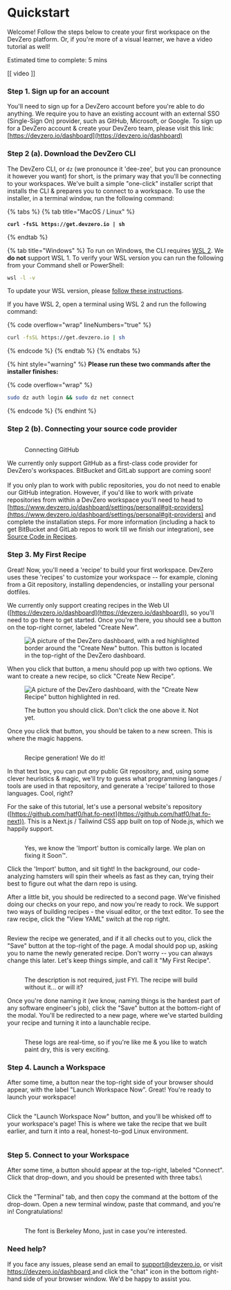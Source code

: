 # Quickstart

Welcome! Follow the steps below to create your first workspace on the DevZero platform. Or, if you're more of a visual learner, we have a video tutorial as well!

Estimated time to complete: 5 mins

\[\[ video ]]

### Step 1. Sign up for an account

You'll need to sign up for a DevZero account before you're able to do anything. We require you to have an existing account with an external SSO (Single-Sign On) provider, such as GitHub, Microsoft, or Google. To sign up for a DevZero account & create your DevZero team, please visit this link: [https://devzero.io/dashboard](https://devzero.io/dashboard)

### Step 2 (a). Download the DevZero CLI

The DevZero CLI, or `dz` (we pronounce it 'dee-zee', but you can pronounce it however you want) for short, is the primary way that you'll be connecting to your workspaces. We've built a simple "one-click" installer script that installs the CLI & prepares you to connect to a workspace. To use the installer, in a terminal window, run the following command:

{% tabs %}
{% tab title="MacOS / Linux" %}
<pre class="language-bash" data-overflow="wrap" data-line-numbers><code class="lang-bash"><strong>curl -fsSL https://get.devzero.io | sh
</strong></code></pre>
{% endtab %}

{% tab title="Windows" %}
To run on Windows, the CLI requires [WSL 2](https://learn.microsoft.com/en-us/windows/wsl/install). We **do not** support WSL 1. To verify your WSL version you can run the following from your Command shell or PowerShell:

```sh
wsl -l -v
```

To update your WSL version, please [follow these instructions](https://learn.microsoft.com/en-us/windows/wsl/install#upgrade-version-from-wsl-1-to-wsl-2).

If you have WSL 2, open a terminal using WSL 2 and run the following command:

{% code overflow="wrap" lineNumbers="true" %}
```bash
curl -fsSL https://get.devzero.io | sh
```
{% endcode %}
{% endtab %}
{% endtabs %}

{% hint style="warning" %}
**Please run these two commands after the installer finishes:**

{% code overflow="wrap" %}
```bash
sudo dz auth login && sudo dz net connect
```
{% endcode %}
{% endhint %}

### Step 2 (b). Connecting your source code provider

<figure><img src="../../.gitbook/assets/Connect Github.gif" alt=""><figcaption><p>Connecting GitHub</p></figcaption></figure>

We currently only support GitHub as a first-class code provider for DevZero's workspaces. BitBucket and GitLab support are coming soon!\
\
If you only plan to work with public repositories, you do not need to enable our GitHub integration. However, if you'd like to work with private repositories from within a DevZero workspace you'll need to head to [https://www.devzero.io/dashboard/settings/personal#git-providers](https://www.devzero.io/dashboard/settings/personal#git-providers) and complete the installation steps. For more information (including a hack to get BitBucket and GitLab repos to work till we finish our integration), see [Source Code in Recipes](../recipes/code.md).

### Step 3. My First Recipe

Great! Now, you'll need a 'recipe' to build your first workspace. DevZero uses these 'recipes' to customize your workspace -- for example, cloning from a Git repository, installing dependencies, or installing your personal dotfiles.

We currently only support creating recipes in the Web UI ([https://devzero.io/dashboard](https://devzero.io/dashboard)), so you'll need to go there to get started. Once you're there, you should see a button on the top-right corner, labeled "Create New".

<figure><img src="../.gitbook/assets/CleanShot 2024-05-21 at 16.09.31@2x.png" alt="A picture of the DevZero dashboard, with a red highlighted border around the &#x22;Create New&#x22; button. This button is located in the top-right of the DevZero dashboard."><figcaption></figcaption></figure>

When you click that button, a menu should pop up with two options. We want to create a new recipe, so click "Create New Recipe".

<figure><img src="../.gitbook/assets/CleanShot 2024-05-21 at 16.16.53@2x.png" alt="A picture of the DevZero dashboard, with the &#x22;Create New Recipe&#x22; button highlighted in red."><figcaption><p>The button you should click. Don't click the one above it. Not yet.</p></figcaption></figure>

Once you click that button, you should be taken to a new screen. This is where the magic happens.&#x20;

<figure><img src="../.gitbook/assets/CleanShot 2024-05-21 at 16.20.12@2x.png" alt=""><figcaption><p>Recipe generation! We do it!</p></figcaption></figure>

In that text box, you can put _any_ public Git repository, and, using some clever heuristics & magic, we'll try to guess what programming languages / tools are used in that repository, and generate a 'recipe' tailored to those languages. Cool, right?&#x20;

For the sake of this tutorial, let's use a personal website's repository ([https://github.com/hatf0/hat.fo-next](https://github.com/hatf0/hat.fo-next)). This is a Next.js / Tailwind CSS app built on top of Node.js, which we happily support.

<figure><img src="../.gitbook/assets/CleanShot 2024-05-21 at 16.27.59@2x.png" alt=""><figcaption><p>Yes, we know the 'Import' button is comically large. We plan on fixing it Soon<span data-gb-custom-inline data-tag="emoji" data-code="2122">™️</span>.</p></figcaption></figure>

Click the 'Import' button, and sit tight! In the background, our code-analyzing hamsters will spin their wheels as fast as they can, trying their best to figure out what the darn repo is using.&#x20;

After a little bit, you should be redirected to a second page. We've finished doing our checks on your repo, and now you're ready to rock. We support two ways of building recipes - the visual editor, or the text editor. To see the raw recipe, click the "View YAML" switch at the rop right.

<figure><img src="../.gitbook/assets/CleanShot 2024-05-21 at 16.31.46@2x (1).png" alt=""><figcaption></figcaption></figure>

Review the recipe we generated, and if it all checks out to you, click the "Save" button at the top-right of the page. A modal should pop up, asking you to name the newly generated recipe. Don't worry -- you can always change this later. Let's keep things simple, and call it "My First Recipe".

<figure><img src="../.gitbook/assets/CleanShot 2024-05-21 at 16.37.50@2x.png" alt=""><figcaption><p>The description is not required, just FYI. The recipe will build without it... or will it?</p></figcaption></figure>

Once you're done naming it (we know, naming things is the hardest part of any software engineer's job), click the "Save" button at the bottom-right of the modal. You'll be redirected to a new page, where we've started building your recipe and turning it into a launchable recipe.

<figure><img src="../.gitbook/assets/CleanShot 2024-05-21 at 16.40.20@2x.png" alt=""><figcaption><p>These logs are real-time, so if you're like me &#x26; you like to watch paint dry, this is very exciting.</p></figcaption></figure>

### Step 4. Launch a Workspace

After some time, a button near the top-right side of your browser should appear, with the label "Launch Workspace Now". Great! You're ready to launch your workspace!

<figure><img src="../.gitbook/assets/CleanShot 2024-05-21 at 16.42.38@2x.png" alt=""><figcaption></figcaption></figure>

Click the "Launch Workspace Now" button, and you'll be whisked off to your workspace's page! This is where we take the recipe that we built earlier, and turn it into a real, honest-to-god Linux environment.

<figure><img src="../.gitbook/assets/CleanShot 2024-05-21 at 16.44.11@2x.png" alt=""><figcaption></figcaption></figure>

### Step 5. Connect to your Workspace

After some time, a button should appear at the top-right, labeled "Connect". Click that drop-down, and you should be presented with three tabs:\


<figure><img src="../.gitbook/assets/CleanShot 2024-05-21 at 16.48.14@2x.png" alt=""><figcaption></figcaption></figure>

Click the "Terminal" tab, and then copy the command at the bottom of the drop-down. Open a new terminal window, paste that command, and you're in! Congratulations!

<figure><img src="../.gitbook/assets/CleanShot 2024-05-21 at 16.50.11@2x.png" alt=""><figcaption><p>The font is Berkeley Mono, just in case you're interested.</p></figcaption></figure>

### Need help?

If you face any issues, please send an email to [support@devzero.io](mailto:support@devzero.io), or visit [https://devzero.io/dashboard ](https://devzero.io/dashboard)and click the "chat" icon in the bottom right-hand side of your browser window. We'd be happy to assist you.
